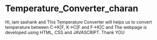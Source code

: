 # Temperature_Converter_charan
Hi, iam sashank and This Temperature Converter will helps us to convert temperature between C->K|F, K->C|F and F->K|C and The webpage is developed using HTML, CSS and JAVASCRIPT. Thank YOU
